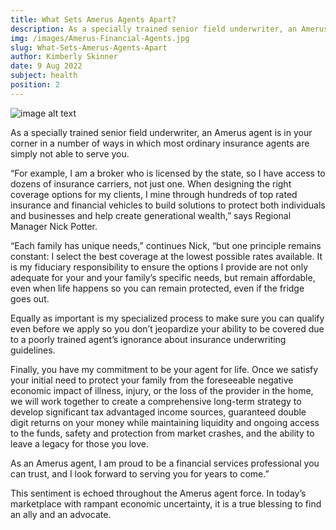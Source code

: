 ```yaml
---
title: What Sets Amerus Agents Apart?
description: As a specially trained senior field underwriter, an Amerus agent is in your corner in a number of ways in which most ordinary insurance agents are simply not able to serve you.
img: /images/Amerus-Financial-Agents.jpg
slug: What-Sets-Amerus-Agents-Apart
author: Kimberly Skinner
date: 9 Aug 2022
subject: health
position: 2
---
```


![image alt text](/images/Amerus-Financial-Agents.jpg)

As a specially trained senior field underwriter, an Amerus agent is in your corner in a number of ways in which most ordinary insurance agents are simply not able to serve you.

“For example, I am a broker who is licensed by the state, so I have access to dozens of insurance carriers, not just one. When designing the right coverage options for my clients, I mine through hundreds of top rated insurance and financial vehicles to build solutions to protect both individuals and businesses and help create generational wealth,” says Regional Manager Nick Potter.

“Each family has unique needs,” continues Nick, “but one principle remains constant: I select the best coverage at the lowest possible rates available. It is my fiduciary responsibility to ensure the options I provide are not only adequate for your and your family’s specific needs, but remain affordable, even when life happens so you can remain protected, even if the fridge goes out.

Equally as important is my specialized process to make sure you can qualify even before we apply so you don’t jeopardize your ability to be covered due to a poorly trained agent’s ignorance about insurance underwriting guidelines.

Finally, you have my commitment to be your agent for life. Once we satisfy your initial need to protect your family from the foreseeable negative economic impact of illness, injury, or the loss of the provider in the home, we will work together to create a comprehensive long-term strategy to develop significant tax advantaged income sources, guaranteed double digit returns on your money while maintaining liquidity and ongoing access to the funds, safety and protection from market crashes, and the ability to leave a legacy for those you love.

As an Amerus agent, I am proud to be a financial services professional you can trust, and I look forward to serving you for years to come.”

This sentiment is echoed throughout the Amerus agent force. In today’s marketplace with rampant economic uncertainty, it is a true blessing to find an ally and an advocate.
